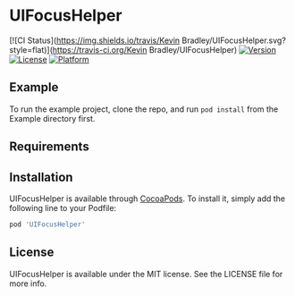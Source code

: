 # UIFocusHelper

[![CI Status](https://img.shields.io/travis/Kevin Bradley/UIFocusHelper.svg?style=flat)](https://travis-ci.org/Kevin Bradley/UIFocusHelper)
[![Version](https://img.shields.io/cocoapods/v/UIFocusHelper.svg?style=flat)](https://cocoapods.org/pods/UIFocusHelper)
[![License](https://img.shields.io/cocoapods/l/UIFocusHelper.svg?style=flat)](https://cocoapods.org/pods/UIFocusHelper)
[![Platform](https://img.shields.io/cocoapods/p/UIFocusHelper.svg?style=flat)](https://cocoapods.org/pods/UIFocusHelper)

## Example

To run the example project, clone the repo, and run `pod install` from the Example directory first.

## Requirements

## Installation

UIFocusHelper is available through [CocoaPods](https://cocoapods.org). To install
it, simply add the following line to your Podfile:

```ruby
pod 'UIFocusHelper'
```

## License

UIFocusHelper is available under the MIT license. See the LICENSE file for more info.
